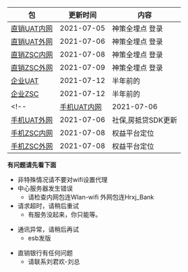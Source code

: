 |  包   | 更新时间  | 内容  |
|  ----  | ----  |----  |
| [直销UAT内网](https://www.pgyer.com/dsbank_uat)  | 2021-07-05 | 神策全埋点 登录 |
| [直销UAT外网](https://www.pgyer.com/dsbank_uat_w)  | 2021-07-06 | 神策全埋点 登录 |
| [直销ZSC内网](https://www.pgyer.com/dsbank_zsc)  | 2021-07-08 | 神策全埋点 登录 |
| [直销ZSC外网](https://www.pgyer.com/dsbank_zsc_w)   | 2021-07-09 | 神策全埋点 登录 |
| [企业UAT](https://www.pgyer.com/qyBank_uat)  | 2021-07-12 | 半年前的 |
| [企业ZSC](https://www.pgyer.com/qyBank_zsc)   | 2021-07-12 | 半年前的 |
<!-- | [手机UAT内网](https://www.pgyer.com/pmobile_uat_n) |  2021-07-06| 社保,房抵贷SDK更新 |
| [手机UAT外网](https://www.pgyer.com/pmobile_uat_w)  | 2021-07-06 | 社保,房抵贷SDK更新 |
| [手机ZSC内网](https://www.pgyer.com/pmobile_zsc_n)  | 2021-07-08 | 权益平台定位 |
| [手机ZSC外网](https://www.pgyer.com/pmobile_zsc_w)  | 2021-07-08 | 权益平台定位 | -->

**有问题请先看下面**
+ 非特殊情况请不要对wifi设置代理
+ 中心服务器发生错误
  + 请检查内网包连Wlan-wifi 外网包连Hrxj_Bank
+ 请求超时，请稍后重试 
  + 有服务没起来，你只能等。
<!-- + com.csii.pe.core.PeRuntimeException
  + 群里问下，可能是在发版。 -->
+ 通讯异常，请稍后再试
  + esb发版
<!-- + 手机银行有任何问题
  + 请联系王孝经-大哥 -->
+ 直销银行有任何问题
  + 请联系刘君欢-刘总
